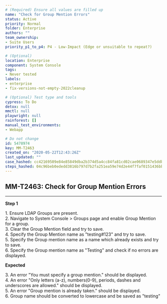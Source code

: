 ```yaml
---
# (Required) Ensure all values are filled up
name: "Check for Group Mention Errors"
status: Active
priority: Normal
folder: Enterprise
authors: ""
team_ownership: 
- Suite Users
priority_p1_to_p4: P4 - Low-Impact (Edge or unsuitable to repeat?)

# (Optional)
location: Enterprise
component: System Console
tags: 
- Never tested
labels: 
- enterprise
- fix-versions-not-empty-2022cleanup

# (Optional) Test type and tools
cypress: To Do
detox: null
mmctl: null
playwright: null
rainforest: []
manual_test_environments: 
- Webapp

# Do not change
id: 5478974
key: MM-T2463
created_on: "2020-05-22T12:43:26Z"
last_updated: ""
case_hashed: cc42169509e84e85849dba2b374d5a4cc84fa81cd02cae0689347e5ddb9916c7d315eb67e0c53ace6387ab9451f41b30
steps_hashed: 04c96beb0ededd3816b797d7b2fa251ea59e74d2e44f7faf0151436bb5c7f13bdc5c3fc8acebf72d82aa5cb0ac087bb1
---
```


<!-- (Auto-generated) Based on frontmatter's "key" and "name" -->

## MM-T2463: Check for Group Mention Errors

---

**Step 1**

1\. Ensure LDAP Groups are present.\
2\. Navigate to System Console > Groups page and enable Group Mention for a group.\
3\. Clear the Group Mention field and try to save.\
4\. Specify the Group Mention name as "testing#123" and try to save.\
5\. Specify the Group mention name as a name which already exists and try to save.\
6\. Specify the Group mention name as "Testing" and check if no errors are displayed.

**Expected**

3\. An error "You must specify a group mention." should be displayed.\
4\. An error "Only letters (a-z), numbers(0-9), periods, dashes and underscores are allowed." should be displayed.\
5\. An error "Group mention is already taken." should be displayed.\
6\. Group name should be converted to lowercase and be saved as "testing"
